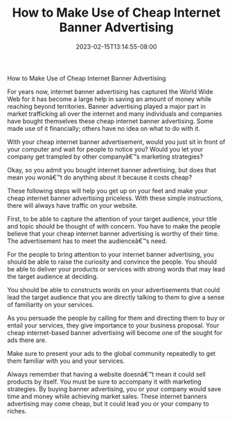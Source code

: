 ﻿---
title: "How to Make Use of Cheap Internet Banner Advertising"
date: 2023-02-15T13:14:55-08:00
description: "25 articles marketing Tips for Web Success"
featured_image: "/images/25 articles marketing.jpg"
tags: ["25 articles marketing"]
---

How to Make Use of Cheap Internet Banner Advertising


For years now, internet banner advertising has captured the World Wide Web for it has become a large help in saving an amount of money while reaching beyond territories. Banner advertising played a major part in market trafficking all over the internet and many individuals and companies have bought themselves these cheap internet banner advertising. Some made use of it financially; others have no idea on what to do with it. 

With your cheap internet banner advertisement, would you just sit in front of your computer and wait for people to notice you? Would you let your company get trampled by other companyâ€™s marketing strategies? 

Okay, so you admit you bought internet banner advertising, but does that mean you wonâ€™t do anything about it because it costs cheap?

These following steps will help you get up on your feet and make your cheap internet banner advertising priceless. With these simple instructions, there will always have traffic on your website. 

First, to be able to capture the attention of your target audience, your title and topic should be thought of with concern.  You have to make the people believe that your cheap internet banner advertising is worthy of their time. The advertisement has to meet the audienceâ€™s need. 

For the people to bring attention to your internet banner advertising, you should be able to raise the curiosity and convince the people. You should be able to deliver your products or services with strong words that may lead the target audience at deciding.

You should be able to constructs words on your advertisements that could lead the target audience that you are directly talking to them to give a sense of familiarity on your services. 

As you persuade the people by calling for them and directing them to buy or entail your services, they give importance to your business proposal. Your cheap internet-based banner advertising will become one of the sought for ads there are. 

Make sure to present your ads to the global community repeatedly to get them familiar with you and your services. 

Always remember that having a website doesnâ€™t mean it could sell products by itself.  You must be sure to accompany it with marketing strategies. By buying banner advertising, you or your company would save time and money while achieving market sales.  These internet banners advertising may come cheap, but it could lead you or your company to riches. 






